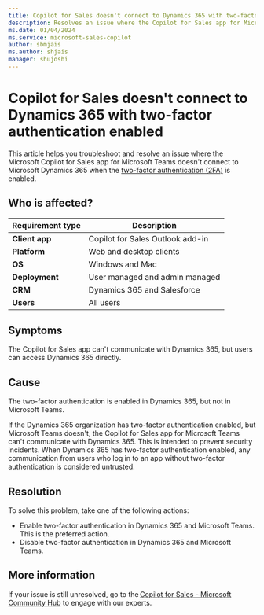 ```yaml
---
title: Copilot for Sales doesn't connect to Dynamics 365 with two-factor authentication enabled
description: Resolves an issue where the Copilot for Sales app for Microsoft Teams doesn't connect to Dynamics 365 when two-factor authentication is enabled.
ms.date: 01/04/2024
ms.service: microsoft-sales-copilot
author: sbmjais
ms.author: shjais
manager: shujoshi
---
```

# Copilot for Sales doesn't connect to Dynamics 365 with two-factor authentication enabled

This article helps you troubleshoot and resolve an issue where the Microsoft Copilot for Sales app for Microsoft Teams doesn't connect to Microsoft Dynamics 365 when the [two-factor authentication (2FA)](https://www.microsoft.com/security/business/security-101/what-is-two-factor-authentication-2fa) is enabled.

## Who is affected?

| Requirement type |Description  |
|---------|---------|
|**Client app**     |  Copilot for Sales Outlook add-in        |
|**Platform**     | Web and desktop clients         |
|**OS**     | Windows and Mac         |
|**Deployment**     | User managed and admin managed       |
|**CRM**     | Dynamics 365 and Salesforce        |
|**Users**     | All users   |

## Symptoms

The Copilot for Sales app can't communicate with Dynamics 365, but users can access Dynamics 365 directly.

## Cause

The two-factor authentication is enabled in Dynamics 365, but not in Microsoft Teams.

If the Dynamics 365 organization has two-factor authentication enabled, but Microsoft Teams doesn't, the Copilot for Sales app for Microsoft Teams can't communicate with Dynamics 365. This is intended to prevent security incidents. When Dynamics 365 has two-factor authentication enabled, any communication from users who log in to an app without two-factor authentication is considered untrusted.

## Resolution

To solve this problem, take one of the following actions:

- Enable two-factor authentication in Dynamics 365 and Microsoft Teams. This is the preferred action.
- Disable two-factor authentication in Dynamics 365 and Microsoft Teams.

## More information

If your issue is still unresolved, go to the [Copilot for Sales - Microsoft Community Hub](https://techcommunity.microsoft.com/t5/viva-sales/bd-p/VivaSales) to engage with our experts.

